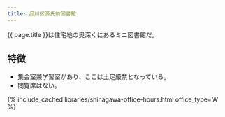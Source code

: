```yaml
---
title: 品川区源氏前図書館
---
```


{{ page.title }}は住宅地の奥深くにあるミニ図書館だ。

## 特徴

* 集会室兼学習室があり、ここは土足厳禁となっている。
* 閲覧席はない。

{% include_cached libraries/shinagawa-office-hours.html office_type='A' %}
